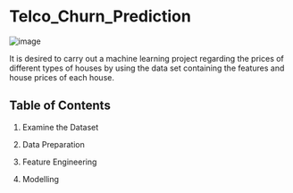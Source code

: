 #  Telco_Churn_Prediction

![image](https://user-images.githubusercontent.com/124357663/236913126-fcc2e6d6-174d-4773-9bc5-1bb6e5c37fdd.png)

It is desired to carry out a machine learning project regarding the prices of different types of houses by using the data set containing the features and house prices of each house.

## Table of Contents 
1. Examine the Dataset

2. Data Preparation

3. Feature Engineering

4. Modelling
